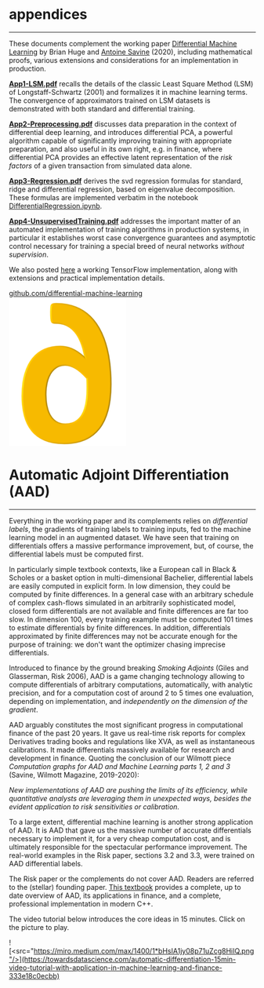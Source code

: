 # appendices
---

These documents complement the working paper [Differential Machine Learning](https://arxiv.org/abs/2005.02347) by Brian Huge and [Antoine Savine](https://antoinesavine.com) (2020), including mathematical proofs, various extensions and considerations for an implementation in production.

[**App1-LSM.pdf**](https://github.com/differential-machine-learning/appendices/blob/master/App1-LSM.pdf) recalls the details of the classic Least Square Method (LSM) of Longstaff-Schwartz (2001) and formalizes it in machine learning terms. The convergence of approximators trained on LSM datasets is demonstrated with both standard and differential training. 

[**App2-Preprocessing.pdf**](https://github.com/differential-machine-learning/appendices/blob/master/App2-Preprocessing.pdf) discusses data preparation in the context of differential deep learning, and introduces differential PCA, a powerful algorithm capable of significantly improving training with appropriate preparation, and also useful in its own right, e.g. in finance, where differential PCA provides an effective latent representation of the *risk factors* of a given transaction from simulated data alone.

[**App3-Regression.pdf**](https://github.com/differential-machine-learning/appendices/blob/master/App3-Regression.pdf) derives the svd regression formulas for standard, ridge and differential regression, based on eigenvalue decomposition. These formulas are implemented verbatim in the notebook [DifferentialRegression.ipynb](https://github.com/differential-machine-learning/notebooks/blob/master/DifferentialRegression.ipynb).

[**App4-UnsupervisedTraining.pdf**](https://github.com/differential-machine-learning/appendices/blob/master/App4-UnsupervisedTraining.pdf) addresses the important matter of an automated implementation of training algorithms in production systems, in particular it establishes worst case convergence guarantees and asymptotic control necessary for training a special breed of neural networks *without supervision*.

We also posted [here](https://differential-machine-learning.github.io/notebooks/) a working TensorFlow implementation, along with extensions and practical implementation details. 

[github.com/differential-machine-learning](https://github.com/differential-machine-learning)
<img src="differential.png">

# Automatic Adjoint Differentiation (AAD)
---

Everything in the working paper and its complements relies on *differential labels*, the gradients of training labels to training inputs, fed to the machine learning model in an augmented dataset. We have seen that training on differentials offers a massive performance improvement, but, of course, the differential labels must be computed first.

In particularly simple textbook contexts, like a European call in Black & Scholes or a basket option in multi-dimensional Bachelier, differential labels are easily computed in explicit form. In low dimension, they could be computed by finite differences. In a general case with an arbitrary schedule of complex cash-flows simulated in an arbitrarily sophisticated model, closed form differentials are not available and finite differences are far too slow. In dimension 100, every training example must be computed 101 times to estimate differentials by finite differences. In addition, differentials approximated by finite differences may not be accurate enough for the purpose of training: we don't want the optimizer chasing imprecise differentials.

Introduced to finance by the ground breaking *Smoking Adjoints* (Giles and Glasserman, Risk 2006), AAD is a game changing technology allowing to compute differentials of arbitrary computations, automatically, with analytic precision, and for a computation cost of around 2 to 5 times one evaluation, depending on implementation, and *independently on the dimension of the gradient*. 

AAD arguably constitutes the most significant progress in computational finance of the past 20 years. It gave us real-time risk reports for complex Derivatives trading books and regulations like XVA, as well as instantaneous calibrations. It made differentials massively available for research and development in finance. Quoting the conclusion of our Wilmott piece *Computation graphs for AAD and Machine Learning parts 1, 2 and 3* (Savine, Wilmott Magazine, 2019-2020):

*New implementations of AAD are pushing the limits of its efficiency, while quantitative analysts are leveraging them in unexpected ways, besides the evident application to risk sensitivities or calibration.*

To a large extent, differential machine learning is another strong application of AAD. It is AAD that gave us the massive number of accurate differentials necessary to implement it, for a very cheap computation cost, and is ultimately responsible for the spectacular performance improvement. The real-world examples in the Risk paper, sections 3.2 and 3.3, were trained on AAD differential labels.

The Risk paper or the complements do not cover AAD. Readers are referred to the (stellar) founding paper. [This textbook](https://www.amazon.com/Modern-Computational-Finance-Parallel-Simulations-dp-1119539455/dp/1119539455) provides a complete, up to date overview of AAD, its applications in finance, and a complete, professional implementation in modern C++.

The video tutorial below introduces the core ideas in 15 minutes. Click on the picture to play. 

![<src="https://miro.medium.com/max/1400/1*bHsIA1jy08p71uZcg8HiIQ.png"/>](https://towardsdatascience.com/automatic-differentiation-15min-video-tutorial-with-application-in-machine-learning-and-finance-333e18c0ecbb)


